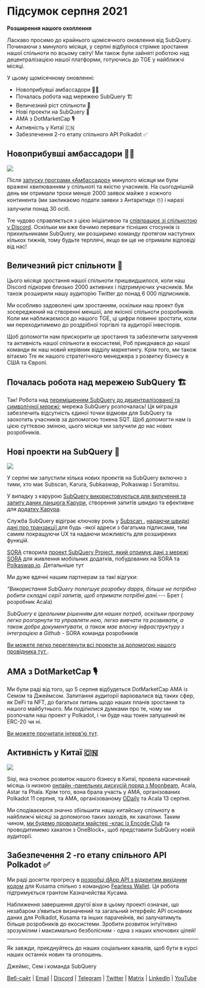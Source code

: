 # Підсумок серпня 2021

**Розширення нашого охоплення**

Ласкаво просимо до крайнього щомісячного оновлення від SubQuery. Починаючи з минулого місяця, у серпні відбулося стрімке зростання нашої спільноти по всьому світу! Ми також були зайняті роботою над децентралізацією нашої платформи, готуючись до TGE у найближчі місяці.

У цьому щомісячному оновленні:

-   Новоприбувші амбассадори 👩‍💼
-   Почалась робота над мережею SubQuery 🏗
-   Величезний ріст спільноти 🚀
-   Нові проекти на SubQuery 🤝
-   AMA з DotMarketCap 🎙
-   Активність у Китаї 🇨🇳
-   Забезпечення 2-го етапу спільного API Polkadot ✅

## Новоприбувші амбассадори 👩‍💼

![](https://miro.medium.com/max/1400/0*_nOcsPjhQxta_FPH)

Після [запуску програми «Амбассадор»](https://subquery.medium.com/introducing-the-subquery-ambassador-program-aa82613ab804) минулого місяця ми були вражені хвилюванням у спільноті та якістю учасників. На сьогоднішній день ми отримали трохи менше 2000 заявок майже з кожного континента (ми закликаємо подати заявки з Антарктиди ☃️) і наразі залучили понад 30 осіб.

Tre чудово справляється з цією ініціативою та [співпрацює зі спільнотою у Discord](https://discord.com/invite/78zg8aBSMG). Оскільки ми вже бачимо переваги тісніших стосунків із прихильниками SubQuery, ми розширимо команду протягом наступних кількох тижнів, тому будьте терплячі, якщо ви ще не отримали відповіді від нас!

## Величезний ріст спільноти 🚀

Цього місяця зростання нашої спільноти пришвидшилося, коли наш Discord підкорив близько 2000 активних і підтримуючих учасників. Ми також розширили нашу аудиторію Twitter до понад 6 000 підписників.

Ми особливо задоволені цим зростанням, оскільки наш проект був зосереджений на створенні меншої, але якісної спільноти розробників. Коли ми наближаємося до нашого TGE, ці цифри повинні зростати, коли ми переходитимемо до роздрібної торгівлі та аудиторії інвесторів.

Щоб допомогти нам прискорити це зростання та забезпечити залучення та активність нашої спільноти в екосистемі, Роб приєднався до нашої команди як наш новий керівник відділу маркетингу. Крім того, ми також вітаємо Tre як нашого стратегічного менеджера з розвитку бізнесу в США та Європі.

## Почалась робота над мережею SubQuery 🏗

Так! Робота над [переміщенням SubQuery до децентралізованої та символічної мережі](https://subquery.medium.com/the-subquery-network-a-summary-46cde0acb010); мережа SubQuery розпочалась! Ця міграція забезпечить відсутність єдиної точки відмови для SubQuery та заохотить учасників за допомогою токена SQT. Щоб допомогти нам із цією суттєвою зміною, цього місяця ми залучили до нас нових розробників.

## Нові проекти на SubQuery 🤝

![](https://miro.medium.com/max/4800/1*yUruZPSKP_0BA6mA72P8xg.gif)

У серпні ми запустили кілька нових проектів на SubQuery включно з тими, хто має Subscan, Karura, Subkaswap, Polkaswap і Soramitsu.

У випадку з карурою [SubQuery використовуються для вилучення та запиту даних ланцюга Карури](https://subquery.medium.com/karura-integrates-with-subquery-to-aggregate-and-serve-defi-data-to-kusama-builders-d34f0e722311?source=your_stories_page-------------------------------------), створення запитів швидко та ефективне для [додатку Карура](https://apps.karura.network/).

Служба SubQuery відіграє ключову роль у [ Subscan ](https://www.subscan.io/), [ надаючи швидкі дані про транзакції ](https://subquery.medium.com/subscans-multi-signature-tool-powered-by-subquery-926da3e4fc25?source=your_stories_page-------------------------------------) для будь -якої адреси з багатьма підписами, тим самим покращуючи UX та надаючи можливість для розширених функцій.

[SORA](https://sora.org/) створила [проект SubQuery Project, який отримує дані з мережі SORA](https://subquery.medium.com/sora-integrates-subquery-to-provide-data-to-the-sora-network-5a73f77a40aa?source=your_stories_page-------------------------------------) для живлення мобільних додатків, побудованих на SORA та [Polkaswap.io](http://polkaswap.io/). Детальніше тут

Ми дуже вдячні нашим партнерам за такі відгуки:

*"Використання SubQuery полегшує розробку dapps, більше не потрібно робити складні серії запитів, щоб отримати потрібні дані.*--- Брет ( розробник Acala)

*SubQuery є ідеальним рішенням для наших потреб, оскільки програму легко розгорнути та управляти нею, легко вивчати та розвивати, а також добре документувати, а також має власну інфраструктуру з інтеграцією в Github* - SORA команда розробників

[ Ви можете легко переглянути всі проекти за допомогою нашого провідника тут ](https://explorer.subquery.network/).

## AMA з DotMarketCap 🎙

Ми були раді від того, що 5 серпня відбудеться DotMarketCap АМА із Семом та Джеймсом. Запитання аудиторії варіювалися від таких сфер, як DeFi та NFT, до багатьох питань щодо наших планів зростання та нашого майбутнього. Ми поділилися думками про те, чому ми розпочали наш проект у Polkadot, і чи буде наш токен запущений як ERC-20 чи ні.

[Ви можете прочитати інтерв'ю тут](https://dotmarketcap.com/blog-detail/288/ama30-recap-polkawarriors-x-subquery).

## Активність у Китаї 🇨🇳

![](https://miro.medium.com/max/1400/0*A5oqsryFRbGX0MDx)

Siqi, яка очолює розвиток нашого бізнесу в Китаї, провела насичений місяць із низкою [онлайн -панельних дискусій поряд з Moonbeam](https://twitter.com/SubQueryNetwork/status/1425293137103122432/photo/1), Acala, Astar та Phala. Крім того, вона брала участь у AMA, організованих Polkadot 11 серпня, та AMA, організованому [ODaily](http://www.odaily.com/) та Acala 13 серпня.

Ми сподіваємося значно збільшити нашу китайську спільноту в найближчі місяці за допомогою таких заходів, як хакатони. Таким чином, [ми будемо проводити майстер -клас із Encode Club](https://www.eventbrite.co.uk/e/polkadot-hackathon-subquery-workshop-tickets-167321106935?aff=ebdsoporgprofile) та проводитимемо хакатон з OneBlock+, щоб представити SubQuery новій аудиторії.

## Забезпечення 2 -го етапу спільного API Polkadot ✅

Ми раді досягти прогресу в [розробці dApp API з відкритим вихідним кодом](https://docs.google.com/document/d/13L8HBwB6VB-n2g274FFFJKORYPJsq744C6H8iEDQ0-0/edit) для Kusama спільно з командою [Fearless Wallet](https://fearlesswallet.io/). Ця робота підтримується грантом Казначейства Кусама.

Наближення завершення другої віхи в цьому проекті означає, що незабаром з’явиться визначений та загальний інтерфейс API основних даних для Polkadot, Kusama та інших парачейнiв, які залучатимуть більше розробників до екосистеми. Зробити розвиток інтуїтивно зрозумілим і максимально безболісним - одна з наших ключових цілей!

*****

Як завжди, приєднуйтесь до наших соціальних каналів, щоб бути в курсі наших останніх новин та оголошень.

Джеймс, Сем і команда SubQuery

[Веб-сайт](https://subquery.network/) | [Email](mailto:hello@subquery.network) | [Discord](https://discord.com/invite/78zg8aBSMG) | [Telegram](https://t.me/subquerynetwork) | [Twitter](https://twitter.com/subquerynetwork) | [Matrix](https://matrix.to/#/#subquery:matrix.org) | [LinkedIn](https://www.linkedin.com/company/subquery) | [YouTube](https://www.youtube.com/channel/UCi1a6NUUjegcLHDFLr7CqLw)
